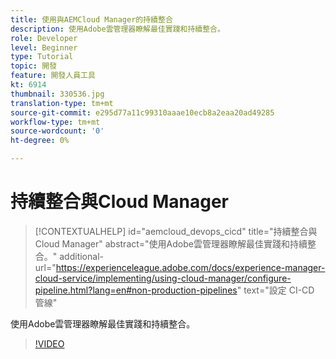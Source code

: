 ```yaml
---
title: 使用與AEMCloud Manager的持續整合
description: 使用Adobe雲管理器瞭解最佳實踐和持續整合。
role: Developer
level: Beginner
type: Tutorial
topic: 開發
feature: 開發人員工具
kt: 6914
thumbnail: 330536.jpg
translation-type: tm+mt
source-git-commit: e295d77a11c99310aaae10ecb8a2eaa20ad49285
workflow-type: tm+mt
source-wordcount: '0'
ht-degree: 0%

---
```



# 持續整合與Cloud Manager

>[!CONTEXTUALHELP]
>id="aemcloud_devops_cicd"
>title="持續整合與Cloud Manager"
>abstract="使用Adobe雲管理器瞭解最佳實踐和持續整合。"
>additional-url="https://experienceleague.adobe.com/docs/experience-manager-cloud-service/implementing/using-cloud-manager/configure-pipeline.html?lang=en#non-production-pipelines" text="設定 CI-CD 管線"

使用Adobe雲管理器瞭解最佳實踐和持續整合。

>[!VIDEO](https://video.tv.adobe.com/v/330536/?quality=12&learn=on)
